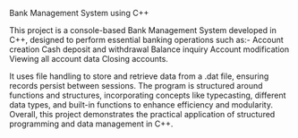 Bank Management System using C++

This project is a console-based Bank Management System developed in C++, designed to perform essential banking operations such as:-
Account creation
Cash deposit and withdrawal 
Balance inquiry 
Account modification
Viewing all account data
Closing accounts. 

It uses file handling to store and retrieve data from a .dat file, ensuring records persist between sessions. The program is structured around functions and structures, incorporating concepts like typecasting, different data types, and built-in functions to enhance efficiency and modularity. Overall, this project demonstrates the practical application of structured programming and data management in C++.

